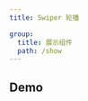 ```yaml
---
title: Swiper 轮播

group:
  title: 展示组件
  path: /show
---
```


## Demo

<code src="./demos/index.tsx"></code>

